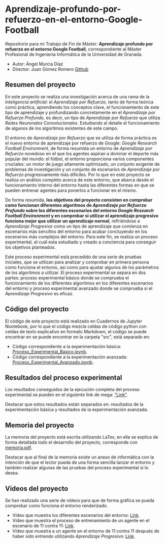 # Aprendizaje-profundo-por-refuerzo-en-el-entorno-Google-Football

Repositorio para mi Trabajo de Fin de Máster: **Aprendizaje profundo por refuerzo en el entorno Google Football**, correspondiente al Máster Profesional de Ingeniería Informática de la Universidad de Granada.

* Autor: Ángel Murcia Díaz
* Director: Juan Gómez Romero [Github](https://github.com/jgromero)

## Resumen del proyecto

En este proyecto se realiza una investigación acerca de una rama de la *Inteligencia artificial*: el *Aprendizaje por Refuerzo*, tanto de forma teórica como práctica, aprendiendo los conceptos clave, el funcionamiento de este tipo de aprendizaje y profundizando concretamente en el *Aprendizaje por Refuerzo Profundo*, es decir, un tipo de *Aprendizaje por Refuerzo* que utiliza *Redes Neuronales Convolucionales*. Estudiando al detalle el funcionamiento de algunos de los algoritmos existentes de este campo. 

El entorno de *Aprendizaje por Refuerzo* que se utiliza de forma práctica es el nuevo entorno de aprendizaje por refuerzo de Google: *Google Research Football Environment*, de forma resumida un entorno de *Aprendizaje por Refuerzo* novedoso en el que los agentes aspiran a dominar el deporte más popular del mundo: el fútbol, el entorno proporciona varios componentes cruciales: un motor de juego altamente optimizado, un conjunto exigente de problemas de investigación y un conjunto de escenarios de *Aprendizaje por Refuerzo* progresivamente más difíciles. Por lo que en este proyecto se realiza un análisis completo acerca de este entorno, que abarca desde el funcionamiento interno del entorno hasta las diferentes formas en que se pueden entrenar agentes para ponerlos a funcionar en el mismo.

De forma resumida, **los objetivos del proyecto consisten en comprobar como funcionan diferentes algoritmos de *Aprendizaje por Refuerzo Profundo* sobre los diferentes escenarios del entorno *Google Research Football Environment* y en comprobar si utilizar el aprendizaje progresivo funciona mejor que utilizar un aprendizaje normal**, refiriéndose a *Aprendizaje Progresivo* como un tipo de aprendizaje que comienza en escenarios más sencillos del entorno para acabar concluyendo en los escenarios más complejos del entorno. Para este fin, se realiza un proceso experimental, el cuál esta estudiado y creado a conciencia para conseguir los objetivos planteados.

Este proceso experimental está precedido de una serie de pruebas iniciales, que se utilizan para analizar y comprobar en primera persona como funciona el entorno, así como para ajustar algunos de los parámetros de los algoritmos a utilizar. El proceso experimental se separa en dos partes: proceso experimental básico donde se comprueba el funcionamiento de los diferentes algoritmos en los diferentes escenarios del entorno y proceso experimental avanzado donde se comprueba si el *Aprendizaje Progresivo* es eficaz.

## Código del proyecto

El código de este proyecto está realizado en Cuadernos de Jupyter Nootebook, por lo que el código mezcla celdas de código python con celdas de texto explicativo en formato Markdown, el código se puede encontrar en se puede encontrar en la carpeta "src", está separado en:

* Código correspondiente a la experimentación básica: [Proceso_Experimental_Basico.ipynb](https://github.com/NSInductus/Aprendizaje-profundo-por-refuerzo-en-el-entorno-Google-Football/blob/main/src/Proceso_Experimental_Basico.ipynb).
* Código correspondiente a la experimentación avanzada: [Proceso_Experimental_Avanzado.ipynb](https://github.com/NSInductus/Aprendizaje-profundo-por-refuerzo-en-el-entorno-Google-Football/blob/main/src/Proceso_Experimental_Avanzado.ipynb).

## Resultados del proceso experimental

Los resultados conseguidos de la ejecución completa del proceso experimental se pueden en el siguiente link de mega: ["Link"](https://mega.nz/file/f8VXma4Y#7fKXME5BaxI3ZEdnLV22_yikCO4n9yY4bKL0IpsWpaQ).

Destacar que estos resultados están separados en: resultados de la experimentación básica y resultados de la experimentación avanzada.

## Memoria del proyecto

La memoria del proyecto está escrita utilizando LaTex, en ella se explica de forma detallada todo el desarrollo del proyecto, corresponde con [memoria.pdf]().

Destacar que al final de la memoria existe un anexo de informática con la intención de que el lector pueda de una forma sencilla lanzar el entorno y también realizar algunas de las pruebas del proceso experimental si lo desea.

## Vídeos del proyecto

Se han realizado una serie de vídeos para que de forma gráfica se pueda comprobar como funciona el entorno renderizado.

* Vídeo que muestra los diferentes escenarios del entorno: [Link](https://www.youtube.com/watch?v=_hj5TU9MNTE).
* Vídeo que muestra el proceso de entrenamiento de un agente en el escenario de 11 contra 11: [Link](https://www.youtube.com/watch?v=rUzpmJPS7zM).
* Vídeo que muestra a un agente en el entorno de 11 contra 11 después de haber sido entrendo utilizando *Aprendizaje Progresivo*: [Link](https://www.youtube.com/watch?v=iMC6nC8ZguY).